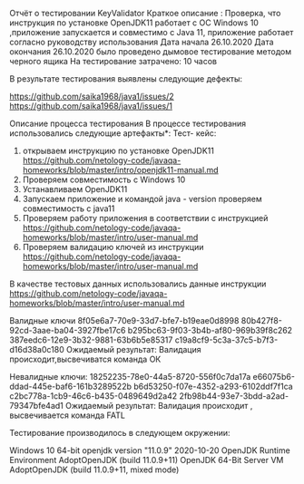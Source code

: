 Отчёт о тестировании KeyValidator
Краткое описание : Проверка, что  инструкция по установке OpenJDK11 работает с  ОС Windows 10 ,приложение запускается и совместимо с Java 11, приложение работает согласно руководству использования
Дата начала 26.10.2020
Дата окончания 26.10.2020 было проведено дымовое тестирование методом черного ящика
На тестирование затрачено: 10 часов

В результате тестирования выявлены следующие дефекты:

https://github.com/saika1968/java1/issues/2
https://github.com/saika1968/java1/issues/1

Описание процесса тестирования
В процессе тестирования использовались следующие артефакты*:
Тест- кейс:
1. открываем инструкцию по установке OpenJDK11 https://github.com/netology-code/javaqa-homeworks/blob/master/intro/openjdk11-manual.md
2. Проверяем совместимость с Windows 10
3. Устанавливаем OpenJDK11
4. Запускаем приложение и командой java - version проверяем совместимость с java11
5. Проверяем работу приложения в соответствии с инструкцией https://github.com/netology-code/javaqa-homeworks/blob/master/intro/user-manual.md
6. Проверяем валидацию ключей из инструкции https://github.com/netology-code/javaqa-homeworks/blob/master/intro/user-manual.md

В качестве тестовых данных использовались данные  инструкции https://github.com/netology-code/javaqa-homeworks/blob/master/intro/user-manual.md

Валидные ключи
8f05e6a7-70e9-33d7-bfe7-b19eae0d8998
80b427f8-92cd-3aae-ba04-3927fbe17c6
b295bc63-9f03-3b4b-af80-969b39f8c262
387eedc6-12e9-3b32-9881-63b6b5e85317
c19a8cf9-5c3a-37c5-b7f3-d16d38a0c180
Ожидаемый результат: Валидация происходит,высвечиватся команда ОК

Невалидные ключи:
18252235-78e0-44a5-8720-556f0c7da17a
e66075b6-ddad-445e-baf6-161b3289522b
b6d53250-f07e-4352-a293-6102ddf7f1ca
c2bc778a-1cb9-46c6-b435-0489649d2a42
2fb98b44-93e7-3bdd-a2ad-79347bfe4ad1
Ожидаемый результат: Валидация  происходит , высвечивается команда FATL

Тестирование производилось в следующем окружении:

Windows 10 64-bit
openjdk version "11.0.9" 2020-10-20
OpenJDK Runtime Environment AdoptOpenJDK (build 11.0.9+11)
OpenJDK 64-Bit Server VM AdoptOpenJDK (build 11.0.9+11, mixed mode)
